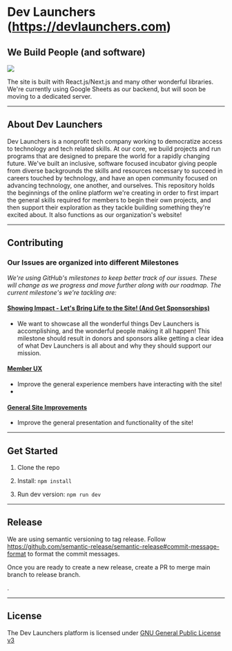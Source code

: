 # Dev Launchers (https://devlaunchers.com)

## We Build People (and software)

[![](https://dev-launchers.github.io/platform__website/images/dev-launchers__site-screenshot.jpg)](https://devlaunchers.com/)

The site is built with React.js/Next.js and many other wonderful libraries. We're currently using Google Sheets as our backend, but will soon be moving to a dedicated server.

---

## About Dev Launchers

Dev Launchers is a nonprofit tech company working to democratize access to technology and tech related skills. At our core, we build projects and run programs that are designed to prepare the world for a rapidly changing future. We've built an inclusive, software focused incubator giving people from diverse backgrounds the skills and resources necessary to succeed in careers touched by technology, and have an open community focused on advancing technology, one another, and ourselves. This repository holds the beginnings of the online platform we're creating in order to first impart the general skills required for members to begin their own projects, and then support their exploration as they tackle building something they're excited about. It also functions as our organization's website!

---

## Contributing

### Our Issues are organized into different Milestones

_We're using GitHub's milestones to keep better track of our issues. These will change as we progress and move further along with our roadmap. The current milestone's we're tackling are:_

#### [Showing Impact - Let's Bring Life to the Site! (And Get Sponsorships)](https://github.com/dev-launchers/platform__website/milestone/7)

- We want to showcase all the wonderful things Dev Launchers is accomplishing, and the wonderful people making it all happen! This milestone should result in donors and sponsors alike getting a clear idea of what Dev Launchers is all about and why they should support our mission.

#### [Member UX](https://github.com/dev-launchers/platform__website/milestone/9)

- Improve the general experience members have interacting with the site!
-

#### [General Site Improvements](https://github.com/dev-launchers/platform__website/milestone/8)

- Improve the general presentation and functionality of the site!

---

## Get Started

1. Clone the repo

2. Install: `npm install`

3. Run dev version: `npm run dev`

---

## Release

We are using semantic versioning to tag release. Follow https://github.com/semantic-release/semantic-release#commit-message-format
to format the commit messages.

Once you are ready to create a new release, create a PR to merge main branch to release branch.

.

---

## License

The Dev Launchers platform is licensed under [GNU General Public License v3](./LICENSE.md)
